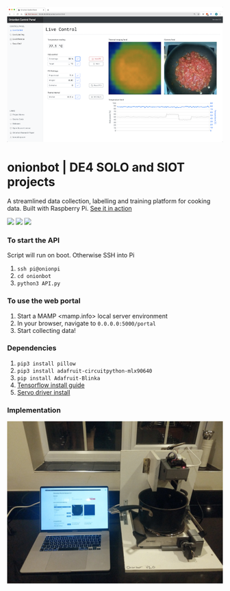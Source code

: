 ![alt text](https://github.com/bencobley/onionbot/blob/master/img/portal.png)

# onionbot | DE4 SOLO and SIOT projects
A streamlined data collection, labelling and training platform for cooking data. Built with Raspberry Pi. 
[See it in action](https://youtu.be/l-FsY-qU2Vw)

<p float="left">
    <img src="https://www.raspberrypi.org/wp-content/uploads/2011/10/Raspi-PGB001.png" height="100"/>
    <img src="https://www.nasuni.com/wp-content/uploads/2019/10/googleCloudPartner.png" height="100"/>
    <img src="https://miro.medium.com/max/400/0*xNxZokzztcgpPueM.png" height="100"/>
</p>


### To start the API 
Script will run on boot. Otherwise SSH into Pi 
1. `ssh pi@onionpi`
2. `cd onionbot`
3. `python3 API.py`

### To use the web portal
1. Start a MAMP <mamp.info> local server environment
2. In your browser, navigate to `0.0.0.0:5000/portal`
3. Start collecting data! 

### Dependencies
1. `pip3 install pillow`
2. `pip3 install adafruit-circuitpython-mlx90640`
3. `pip install Adafruit-Blinka`
4. [Tensorflow install guide](https://www.tensorflow.org/lite/models/image_classification/overview)
5. [Servo driver install](http://parallax.com/product/900-00008)

### Implementation
![alt text](https://github.com/bencobley/onionbot/blob/master/img/hardware.jpg)
